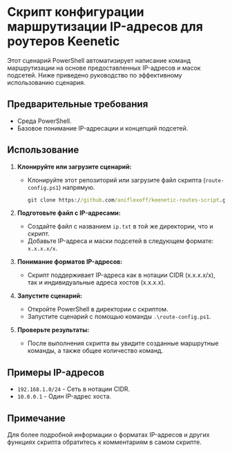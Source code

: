 # Скрипт конфигурации маршрутизации IP-адресов для роутеров Keenetic

Этот сценарий PowerShell автоматизирует написание команд маршрутизации на основе предоставленных IP-адресов и масок подсетей. Ниже приведено руководство по эффективному использованию сценария.

## Предварительные требования
- Среда PowerShell.
- Базовое понимание IP-адресации и концепций подсетей.

## Использование

1. **Клонируйте или загрузите сценарий:**
   - Клонируйте этот репозиторий или загрузите файл скрипта (`route-config.ps1`) напрямую.
     ```cmd
     git clone https://github.com/aniflexoff/keenetic-routes-script.git
     ```
   

3. **Подготовьте файл с IP-адресами:**
   - Создайте файл с названием `ip.txt` в той же директории, что и скрипт.
   - Добавьте IP-адреса и маски подсетей в следующем формате: `x.x.x.x/x`.

4. **Понимание форматов IP-адресов:**
   - Скрипт поддерживает IP-адреса как в нотации CIDR (x.x.x.x/x), так и индивидуальные адреса хостов (x.x.x.x).

5. **Запустите сценарий:**
   - Откройте PowerShell в директории с скриптом.
   - Запустите сценарий с помощью команды `.\route-config.ps1`.

6. **Проверьте результаты:**
   - После выполнения скрипта вы увидите созданные маршрутные команды, а также общее количество команд.

## Примеры IP-адресов

- `192.168.1.0/24` - Сеть в нотации CIDR.
- `10.0.0.1` - Один IP-адрес хоста.

## Примечание
Для более подробной информации о форматах IP-адресов и других функциях скрипта обратитесь к комментариям в самом скрипте.

